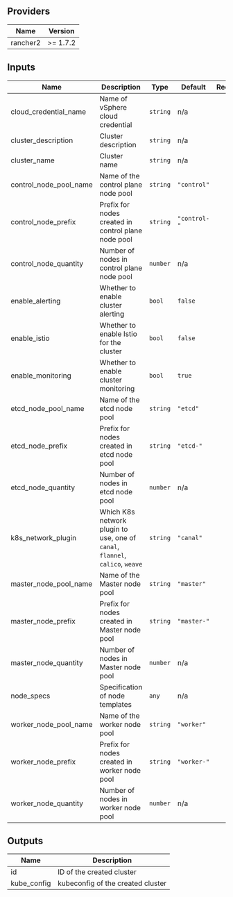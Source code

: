 ## Providers

| Name | Version |
|------|---------|
| rancher2 | >= 1.7.2 |

## Inputs

| Name | Description | Type | Default | Required |
|------|-------------|------|---------|:-----:|
| cloud\_credential\_name | Name of vSphere cloud credential | `string` | n/a | yes |
| cluster\_description | Cluster description | `string` | n/a | yes |
| cluster\_name | Cluster name | `string` | n/a | yes |
| control\_node\_pool\_name | Name of the control plane node pool | `string` | `"control"` | no |
| control\_node\_prefix | Prefix for nodes created in control plane node pool | `string` | `"control-"` | no |
| control\_node\_quantity | Number of nodes in control plane node pool | `number` | n/a | yes |
| enable\_alerting | Whether to enable cluster alerting | `bool` | `false` | no |
| enable\_istio | Whether to enable Istio for the cluster | `bool` | `false` | no |
| enable\_monitoring | Whether to enable cluster monitoring | `bool` | `true` | no |
| etcd\_node\_pool\_name | Name of the etcd node pool | `string` | `"etcd"` | no |
| etcd\_node\_prefix | Prefix for nodes created in etcd node pool | `string` | `"etcd-"` | no |
| etcd\_node\_quantity | Number of nodes in etcd node pool | `number` | n/a | yes |
| k8s\_network\_plugin | Which K8s network plugin to use, one of `canal`, `flannel`, `calico`, `weave` | `string` | `"canal"` | no |
| master\_node\_pool\_name | Name of the Master node pool | `string` | `"master"` | no |
| master\_node\_prefix | Prefix for nodes created in Master node pool | `string` | `"master-"` | no |
| master\_node\_quantity | Number of nodes in Master node pool | `number` | n/a | yes |
| node\_specs | Specification of node templates | `any` | n/a | yes |
| worker\_node\_pool\_name | Name of the worker node pool | `string` | `"worker"` | no |
| worker\_node\_prefix | Prefix for nodes created in worker node pool | `string` | `"worker-"` | no |
| worker\_node\_quantity | Number of nodes in worker node pool | `number` | n/a | yes |

## Outputs

| Name | Description |
|------|-------------|
| id | ID of the created cluster |
| kube\_config | kubeconfig of the created cluster |


